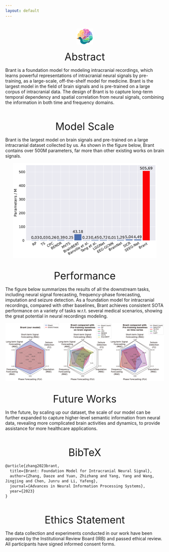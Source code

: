 ```yaml
---
layout: default
---
```


<br>

<!-- <div align=center >
<img src="figures/logo-05.png" 
     alt="Logo" 
     style="zoom:30%; border-radius:50%; overflow:hidden;" />
</div> -->

<div align=center>
<img src="figures/logo-05.png" alt="Logo" style="zoom:5%;" />
</div> 

<br>


<center><font size="6"> Abstract </font><br/> </center>

Brant is a foundation model for modeling intracranial recordings, which learns powerful representations of intracranial neural signals by pre-training, as a large-scale, off-the-shelf model for medicine. 
Brant is the largest model in the field of brain signals and is pre-trained on a large corpus of intracranial data. The design of Brant is to capture long-term temporal dependency and spatial correlation from neural signals, combining the information in both time and frequency domains. 

<!-- As a foundation model, Brant achieves SOTA performance on various downstream tasks (i.e. neural signal forecasting, frequency-phase forecasting, imputation and seizure detection), showing the generalization ability to a broad range of tasks.  -->

<br>

<br>

<center><font size="6"> Model Scale </font><br/> </center>

Brant is the largest model on brain signals and pre-trained on a large intracranial dataset collected by us. 
As shown in the figure below, Brant contains over 500M parameters, far more than other existing works on brain signals.

<div align=center>
<img src="figures/scale_compare.png" alt="Model scale comparison" style="zoom:75%;" />
</div> 

<br>

<br>

<center><font size="6"> Performance </font><br/> </center>

The figure below summarizes the results of all the downstream tasks, including neural signal forecasting, frequency-phase forecasting, imputation and seizure detection. As a foundation model for intracranial recordings, compared with other baselines, Brant achieves consistent SOTA performance on a variety of tasks w.r.t. several medical scenarios, showing the great potential in neural recordings modeling.

<div align=center>
<img src="figures/overall_res.png" alt="Overall performance of Brant and baselines" />
</div>

<br>

<br>

<center><font size="6"> Future Works </font><br/> </center>

In the future, by scaling up our dataset, the scale of our model can be further expanded to capture higher-level semantic information from neural data, revealing more complicated brain activities and dynamics, to provide assistance for more healthcare applications.

<br>

<br>

<center><font size="6"> BibTeX </font><br/> </center>

```
@article{zhang2023brant,
  title={Brant: Foundation Model for Intracranial Neural Signal},
  author={Zhang, Daoze and Yuan, Zhizhang and Yang, Yang and Wang, Jingjing and Chen, Junru and Li, Yafeng},
  journal={Advances in Neural Information Processing Systems},
  year={2023}
}
```

<br>

<br>

<center><font size="6"> Ethics Statement </font><br/> </center>

The data collection and experiments conducted in our work have been approved by the Institutional Review Board (IRB) and passed ethical review. All participants have signed informed consent forms.

<br>

<br>

<br>











<!-- 
Text can be **bold**, _italic_, or ~~strikethrough~~.

[Link to another page](./another-page.html).

There should be whitespace between paragraphs.

There should be whitespace between paragraphs. We recommend including a README, or a file with information about your project.

# Header 1

This is a normal paragraph following a header. GitHub is a code hosting platform for version control and collaboration. It lets you and others work together on projects from anywhere.

## Header 2

> This is a blockquote following a header.
>
> When something is important enough, you do it even if the odds are not in your favor.

### Header 3

```js
// Javascript code with syntax highlighting.
var fun = function lang(l) {
  dateformat.i18n = require('./lang/' + l)
  return true;
}
```

```ruby
# Ruby code with syntax highlighting
GitHubPages::Dependencies.gems.each do |gem, version|
  s.add_dependency(gem, "= #{version}")
end
```

#### Header 4

*   This is an unordered list following a header.
*   This is an unordered list following a header.
*   This is an unordered list following a header.

##### Header 5

1.  This is an ordered list following a header.
2.  This is an ordered list following a header.
3.  This is an ordered list following a header.

###### Header 6

| head1        | head two          | three |
|:-------------|:------------------|:------|
| ok           | good swedish fish | nice  |
| out of stock | good and plenty   | nice  |
| ok           | good `oreos`      | hmm   |
| ok           | good `zoute` drop | yumm  |

### There's a horizontal rule below this.

* * *

### Here is an unordered list:

*   Item foo
*   Item bar
*   Item baz
*   Item zip

### And an ordered list:

1.  Item one
1.  Item two
1.  Item three
1.  Item four

### And a nested list:

- level 1 item
  - level 2 item
  - level 2 item
    - level 3 item
    - level 3 item
- level 1 item
  - level 2 item
  - level 2 item
  - level 2 item
- level 1 item
  - level 2 item
  - level 2 item
- level 1 item

### Small image

![Octocat](https://github.githubassets.com/images/icons/emoji/octocat.png)

### Large image

![Branching](https://guides.github.com/activities/hello-world/branching.png)


### Definition lists can be used with HTML syntax.

<dl>
<dt>Name</dt>
<dd>Godzilla</dd>
<dt>Born</dt>
<dd>1952</dd>
<dt>Birthplace</dt>
<dd>Japan</dd>
<dt>Color</dt>
<dd>Green</dd>
</dl>

```
Long, single-line code blocks should not wrap. They should horizontally scroll if they are too long. This line should be long enough to demonstrate this.
```

```
The final element.
```
-->
